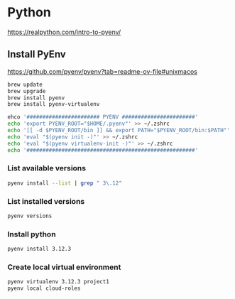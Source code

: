 # Python

https://realpython.com/intro-to-pyenv/

## Install PyEnv

https://github.com/pyenv/pyenv?tab=readme-ov-file#unixmacos

```bash
brew update
brew upgrade
brew install pyenv
brew install pyenv-virtualenv
```

```bash
ehco '####################### PYENV #######################'
echo 'export PYENV_ROOT="$HOME/.pyenv"' >> ~/.zshrc
echo '[[ -d $PYENV_ROOT/bin ]] && export PATH="$PYENV_ROOT/bin:$PATH"' >> ~/.zshrc
echo 'eval "$(pyenv init -)"' >> ~/.zshrc
echo 'eval "$(pyenv virtualenv-init -)"' >> ~/.zshrc
echo '#####################################################'
```

### List available versions

```bash
pyenv install --list | grep " 3\.12"
```

### List installed versions

```bash
pyenv versions
```

### Install python

```bash
pyenv install 3.12.3
```

### Create local virtual environment

```bash
pyenv virtualenv 3.12.3 project1
pyenv local cloud-roles
```